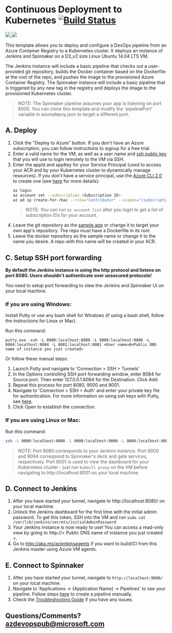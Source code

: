 # Continuous Deployment to Kubernetes [![Build Status](http://devops-ci.westcentralus.cloudapp.azure.com/job/qs/job/301-jenkins-acr-spinnaker-k8s/badge/icon)](http://devops-ci.westcentralus.cloudapp.azure.com/blue/organizations/jenkins/qs%2F301-jenkins-acr-spinnaker-k8s/activity)

<a href="https://portal.azure.com/#create/Microsoft.Template/uri/https%3A%2F%2Fraw.githubusercontent.com%2FAzure%2Fazure-quickstart-templates%2Fmaster%2F301-jenkins-acr-spinnaker-k8s%2Fazuredeploy.json" target="_blank">
    <img src="http://azuredeploy.net/deploybutton.png"/>
</a>
<a href="http://armviz.io/#/?load=https%3A%2F%2Fraw.githubusercontent.com%2FAzure%2Fazure-quickstart-templates%2Fmaster%2F301-jenkins-acr-spinnaker-k8s%2Fazuredeploy.json" target="_blank">
    <img src="http://armviz.io/visualizebutton.png"/>
</a>

This template allows you to deploy and configure a DevOps pipeline from an Azure Container Registry to a Kubernetes cluster. It deploys an instance of Jenkins and Spinnaker on a D3_v2 size Linux Ubuntu 14.04 LTS VM.

The Jenkins instance will include a basic pipeline that checks out a user-provided git repository, builds the Docker container based on the Dockerfile at the root of the repo, and pushes the image to the provisioned Azure Container Registry. The Spinnaker instance will include a basic pipeline that is triggered by any new tag in the registry and deploys the image to the provisioned Kubernetes cluster.

> NOTE: The Spinnaker pipeline assumes your app is listening on port 8000. You can clone this template and modify the 'pipelinePort' variable in azuredepoy.json to target a different port.

## A. Deploy
1. Click the "Deploy to Azure" button. If you don't have an Azure subscription, you can follow instructions to signup for a free trial.
1. Enter a valid name for the VM, as well as a user name and [ssh public key](https://docs.microsoft.com/azure/virtual-machines/virtual-machines-linux-mac-create-ssh-keys) that you will use to login remotely to the VM via SSH.
1. Enter the appId and appKey for your Service Principal (used to access your ACR and by your Kubernetes cluster to dynamically manage resources). If you don't have a service principal, use the [Azure CLI 2.0](https://docs.microsoft.com/cli/azure/install-azure-cli) to create one (see [here](https://docs.microsoft.com/cli/azure/create-an-azure-service-principal-azure-cli?toc=%2fazure%2fazure-resource-manager%2ftoc.json) for more details):
    ```bash
    az login
    az account set --subscription <Subscription ID>
    az ad sp create-for-rbac --role="Contributor" --scopes="/subscriptions/<Subscription ID>" --name "Spinnaker"
    ```
    > NOTE: You can run `az account list` after you login to get a list of subscription IDs for your account.
1. Leave the git repository as the [sample app](https://github.com/lwander/spin-kub-demo) or change it to target your own app's repository. The repo must have a Dockerfile in its root.
1. Leave the docker repository as the sample name or change it to the name you desire. A repo with this name will be created in your ACR.

## C. Setup SSH port forwarding
**By default the Jenkins instance is using the http protocol and listens on port 8080. Users shouldn't authenticate over unsecured protocols!**

You need to setup port forwarding to view the Jenkins and Spinnaker UI on your local machine.

### If you are using Windows:
Install Putty or use any bash shell for Windows (if using a bash shell, follow the instructions for Linux or Mac).

Run this command:
```
putty.exe -ssh -L 8080:localhost:8080 -L 9000:localhost:9000 -L 8084:localhost:8084 -L 8001:localhost:8001 <User name>@<Public DNS name of instance you just created>
```

Or follow these manual steps:
1. Launch Putty and navigate to 'Connection > SSH > Tunnels'
1. In the Options controlling SSH port forwarding window, enter 8084 for Source port. Then enter 127.0.0.1:8084 for the Destination. Click Add.
1. Repeat this process for port 8080, 9000 and 8001.
1. Navigate to 'Connection > SSH > Auth' and enter your private key file for authentication. For more information on using ssh keys with Putty, see [here](https://docs.microsoft.com/azure/virtual-machines/virtual-machines-linux-ssh-from-windows#create-a-private-key-for-putty).
1. Click Open to establish the connection.

### If you are using Linux or Mac:
Run this command:
```bash
ssh -L 8080:localhost:8080 -L 9000:localhost:9000 -L 8084:localhost:8084 -L 8001:localhost:8001 <User name>@<Public DNS name of instance you just created>
```
> NOTE: Port 8080 corresponds to your Jenkins instance. Port 9000 and 8084 correspond to Spinnaker's deck and gate services, respectively. Port 8001 is used to view the dashboard for your Kubernetes cluster - just run `kubectl proxy` on the VM before navigating to http://localhost:8001 on your local machine.

## D. Connect to Jenkins

1. After you have started your tunnel, navigate to http://localhost:8080/ on your local machine.
1. Unlock the Jenkins dashboard for the first time with the initial admin password. To get this token, SSH into the VM and run `sudo cat /var/lib/jenkins/secrets/initialAdminPassword`
1. Your Jenkins instance is now ready to use! You can access a read-only view by going to http://< Public DNS name of instance you just created >.
1. Go to http://aka.ms/azjenkinsagents if you want to build/CI from this Jenkins master using Azure VM agents.

## E. Connect to Spinnaker

1. After you have started your tunnel, navigate to `http://localhost:9000/` on your local machine.
1. Navigate to 'Applications -> {Application Name} -> Pipelines' to see your pipeline. Follow steps [here](http://www.spinnaker.io/docs/kubernetes-source-to-prod#section-1-create-a-spinnaker-application) to create a pipeline manually.
1. Check the [Troubleshooting Guide](http://www.spinnaker.io/docs/troubleshooting-guide) if you have any issues.

## Questions/Comments? azdevopspub@microsoft.com
